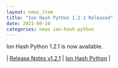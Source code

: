 ```yaml
---
layout: news_item
title: "Ion Hash Python 1.2.1 Released"
date: 2021-09-10
categories: news ion-hash-python
---
```


Ion Hash Python 1.2.1 is now available.

| [Release Notes v1.2.1](https://github.com/amzn/ion-hash-python/releases/tag/v1.2.1) | [Ion Hash Python](https://github.com/amzn/ion-hash-python) |

